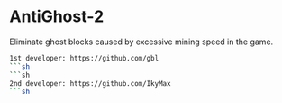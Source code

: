 # AntiGhost-2
Eliminate ghost blocks caused by excessive mining speed in the game.
```sh
1st developer: https://github.com/gbl
```sh
```sh
2nd developer: https://github.com/IkyMax
```sh
